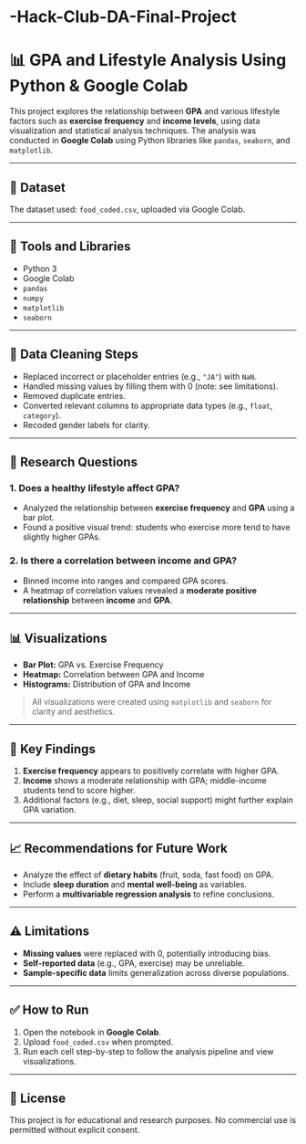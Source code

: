 # -Hack-Club-DA-Final-Project

# 📊 GPA and Lifestyle Analysis Using Python & Google Colab

This project explores the relationship between **GPA** and various lifestyle factors such as **exercise frequency** and **income levels**, using data visualization and statistical analysis techniques. The analysis was conducted in **Google Colab** using Python libraries like `pandas`, `seaborn`, and `matplotlib`.

---

## 📁 Dataset

The dataset used: `food_coded.csv`, uploaded via Google Colab.

---

## 🔧 Tools and Libraries

* Python 3
* Google Colab
* `pandas`
* `numpy`
* `matplotlib`
* `seaborn`

---

## 🧹 Data Cleaning Steps

* Replaced incorrect or placeholder entries (e.g., `"JA"`) with `NaN`.
* Handled missing values by filling them with 0 (note: see limitations).
* Removed duplicate entries.
* Converted relevant columns to appropriate data types (e.g., `float`, `category`).
* Recoded gender labels for clarity.

---

## 🔬 Research Questions

### 1. **Does a healthy lifestyle affect GPA?**

* Analyzed the relationship between **exercise frequency** and **GPA** using a bar plot.
* Found a positive visual trend: students who exercise more tend to have slightly higher GPAs.

### 2. **Is there a correlation between income and GPA?**

* Binned income into ranges and compared GPA scores.
* A heatmap of correlation values revealed a **moderate positive relationship** between **income** and **GPA**.

---

## 📊 Visualizations

* **Bar Plot:** GPA vs. Exercise Frequency
* **Heatmap:** Correlation between GPA and Income
* **Histograms:** Distribution of GPA and Income

> All visualizations were created using `matplotlib` and `seaborn` for clarity and aesthetics.

---

## 📌 Key Findings

1. **Exercise frequency** appears to positively correlate with higher GPA.
2. **Income** shows a moderate relationship with GPA; middle-income students tend to score higher.
3. Additional factors (e.g., diet, sleep, social support) might further explain GPA variation.

---

## 📈 Recommendations for Future Work

* Analyze the effect of **dietary habits** (fruit, soda, fast food) on GPA.
* Include **sleep duration** and **mental well-being** as variables.
* Perform a **multivariable regression analysis** to refine conclusions.

---

## ⚠️ Limitations

* **Missing values** were replaced with 0, potentially introducing bias.
* **Self-reported data** (e.g., GPA, exercise) may be unreliable.
* **Sample-specific data** limits generalization across diverse populations.

---

## ✅ How to Run

1. Open the notebook in **Google Colab**.
2. Upload `food_coded.csv` when prompted.
3. Run each cell step-by-step to follow the analysis pipeline and view visualizations.

---

## 📜 License

This project is for educational and research purposes. No commercial use is permitted without explicit consent.
